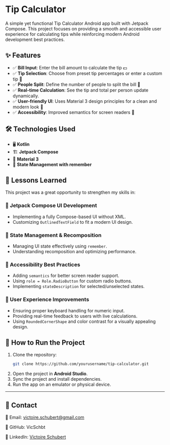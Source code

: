 # Tip Calculator

A simple yet functional Tip Calculator Android app built with Jetpack Compose. This project focuses on providing a smooth and accessible user experience for calculating tips while reinforcing modern Android development best practices.

## ✨ Features

- ✅ **Bill Input**: Enter the bill amount to calculate the tip 💵
- ✅ **Tip Selection**: Choose from preset tip percentages or enter a custom tip 📝
- ✅ **People Split**: Define the number of people to split the bill 👥
- ✅ **Real-time Calculation**: See the tip and total per person update dynamically.
- ✅ **User-friendly UI**: Uses Material 3 design principles for a clean and modern look 🎨
- ✅ **Accessibility**: Improved semantics for screen readers 🦾

## 🛠️ Technologies Used

- 🖥️ **Kotlin**
- 🏗️ **Jetpack Compose**
- 🎨 **Material 3**
- 📌 **State Management with remember**

## 🎯 Lessons Learned

This project was a great opportunity to strengthen my skills in:

### 📌 Jetpack Compose UI Development
- Implementing a fully Compose-based UI without XML.
- Customizing `OutlinedTextField` to fit a modern UI design.

### 📌 State Management & Recomposition
- Managing UI state effectively using `remember`.
- Understanding recomposition and optimizing performance.

### 📌 Accessibility Best Practices
- Adding `semantics` for better screen reader support.
- Using `role = Role.RadioButton` for custom radio buttons.
- Implementing `stateDescription` for selected/unselected states.

### 📌 User Experience Improvements
- Ensuring proper keyboard handling for numeric input.
- Providing real-time feedback to users with live calculations.
- Using `RoundedCornerShape` and color contrast for a visually appealing design.

## 🚀 How to Run the Project

1. Clone the repository:
   ```sh
   git clone https://github.com/yourusername/tip-calculator.git
   ```
2. Open the project in **Android Studio**.
3. Sync the project and install dependencies.
4. Run the app on an emulator or physical device.

<!--
## Screenshots
*(Add some screenshots of the app in action!)*
-->
---

## 🙌 Contact

📧 Email: victoire.schubert@gmail.com 

🐙 GitHub: VicSchbt

💼 LinkedIn: [Victoire Schubert](https://www.linkedin.com/in/victoire-schubert/)

